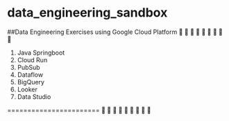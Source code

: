 # data_engineering_sandbox
##Data Engineering Exercises using Google Cloud Platform
🥦 🥦 🥦 🥦 🥦 🥦 🥦 🥦 🥦
1. Java Springboot
2. Cloud Run
3. PubSub
4. Dataflow
5. BigQuery
6. Looker
7. Data Studio

=======================
🥦 🥦 🥦 🥦 🥦 🥦 🥦 🥦 🥦 

